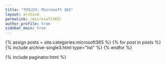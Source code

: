 ```yaml
---
title: "카테고리: Microsoft 365"
layout: archive
permalink: /microsoft365/
author_profile: true
sidebar_main: true
---
```


<div class="grid__wrapper">
    {% assign posts = site.categories.microsoft365 %}
    {% for post in posts %}
        {% include archive-single3.html type="list" %}
    {% endfor %}
</div>

{% include paginator.html %}